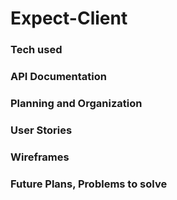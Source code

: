 # Expect-Client #


### Tech used #

### API Documentation #

### Planning and Organization #

### User Stories #

### Wireframes #

### Future Plans, Problems to solve #
